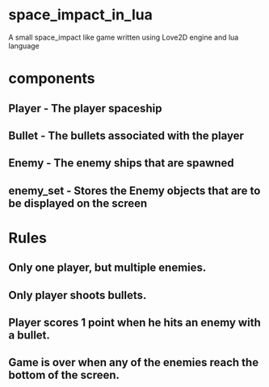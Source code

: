 # space_impact_in_lua
A small space_impact like game written using Love2D engine and lua language


# components
## Player - The player spaceship
## Bullet - The bullets associated with the player
## Enemy - The enemy ships that are spawned
## enemy_set - Stores the Enemy objects that are to be displayed on the screen

# Rules
## Only one player, but multiple enemies.
## Only player shoots bullets.
## Player scores 1 point when he hits an enemy with a bullet.
## Game is over when any of the enemies reach the bottom of the screen.
